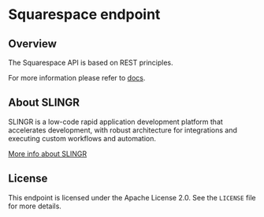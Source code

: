 # Squarespace endpoint

## Overview
The Squarespace API is based on REST principles. 

For more information please refer to [docs](https://slingr-stack.github.io/platform/endpoints_squarespace.html).

## About SLINGR

SLINGR is a low-code rapid application development platform that accelerates development, with robust architecture for integrations and executing custom workflows and automation.

[More info about SLINGR](https://slingr.io)

## License

This endpoint is licensed under the Apache License 2.0. See the `LICENSE` file for more details.


